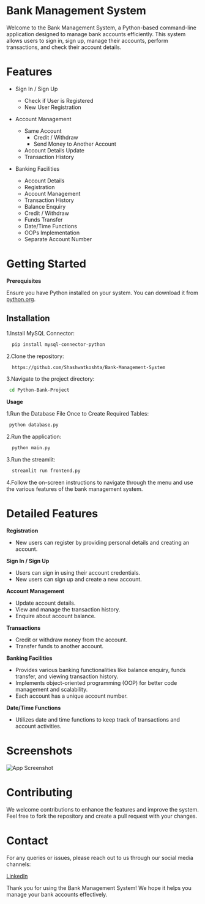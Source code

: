 
# Bank Management System

Welcome to the Bank Management System, a Python-based command-line application designed to manage bank accounts efficiently. This system allows users to sign in, sign up, manage their accounts, perform transactions, and check their account details.

# Features

- Sign In / Sign Up

    - Check if User is Registered
    - New User Registration
- Account Management

    - Same Account
        - Credit / Withdraw
        - Send Money to Another Account
    - Account Details Update
    - Transaction History
- Banking Facilities

    - Account Details
    - Registration
    - Account Management
    - Transaction History
    - Balance Enquiry
    - Credit / Withdraw
    - Funds Transfer
    - Date/Time Functions
    - OOPs Implementation
    - Separate Account Number

# Getting Started
**Prerequisites**

Ensure you have Python installed on your system. You can download it from [python.org](https://www.python.org/).


## Installation

1.Install MySQL Connector:

```bash
  pip install mysql-connector-python
```
2.Clone the repository:

```bash
  https://github.com/Shashwatkoshta/Bank-Management-System
```
 3.Navigate to the project directory:
 ```bash
  cd Python-Bank-Project
```

**Usage**

1.Run the Database File Once to Create Required Tables:
 ```bash
  python database.py
```  
2.Run the application:
```bash
  python main.py
```
3.Run the streamlit:
```bash
  streamlit run frontend.py
```
4.Follow the on-screen instructions to navigate through the menu and use the various features of the bank management system.

# Detailed Features

**Registration**

- New users can register by providing personal details and creating an account.

**Sign In / Sign Up**

- Users can sign in using their account credentials.
- New users can sign up and create a new account.

**Account Management**

- Update account details.
- View and manage the transaction history.
- Enquire about account balance.

**Transactions**

- Credit or withdraw money from the account.
- Transfer funds to another account.

**Banking Facilities**
- Provides various banking functionalities like balance enquiry, funds transfer, and viewing transaction history.
- Implements object-oriented programming (OOP) for better code management and scalability.
- Each account has a unique account number.

**Date/Time Functions**

- Utilizes date and time functions to keep track of transactions and account activities.

# Screenshots

![App Screenshot](![Image](https://github.com/user-attachments/assets/8d1fe66e-7974-4a4f-9a66-15b9dd8dba7e))

# Contributing
We welcome contributions to enhance the features and improve the system. Feel free to fork the repository and create a pull request with your changes.


# Contact

For any queries or issues, please reach out to us through our social media channels:

[LinkedIn](https://www.linkedin.com/in/shashwat31/)

Thank you for using the Bank Management System! We hope it helps you manage your bank accounts effectively.

